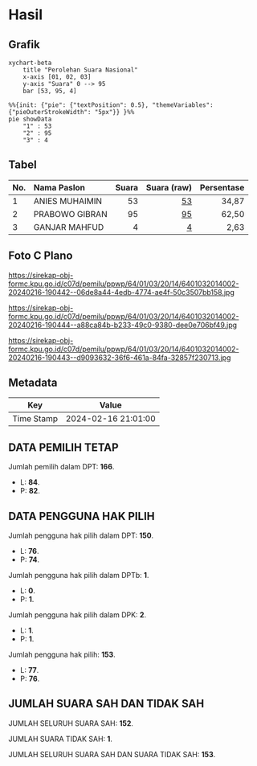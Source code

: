 # Hasil

## Grafik

```mermaid
xychart-beta
    title "Perolehan Suara Nasional"
    x-axis [01, 02, 03]
    y-axis "Suara" 0 --> 95
    bar [53, 95, 4]
```

```mermaid
%%{init: {"pie": {"textPosition": 0.5}, "themeVariables": {"pieOuterStrokeWidth": "5px"}} }%%
pie showData
    "1" : 53
    "2" : 95
    "3" : 4
```

## Tabel

| No. | Nama Paslon    | Suara | Suara (raw) | Persentase |
|:--- |:-------------- | -----:| -----------:| ----------:|
| 1   | ANIES MUHAIMIN | 53    | [53][p-1]   | 34,87      |
| 2   | PRABOWO GIBRAN | 95    | [95][p-2]   | 62,50      |
| 3   | GANJAR MAHFUD  | 4     | [4][p-3]    | 2,63       |


[p-1]: https://github.com/gigit-pemilu/pemilu-2024/blob/main/pilpres/hitung-suara/sub/64-kalimantan-timur/sub/01-paser/sub/03-paser-belengkong/sub/2014-olong-pinang/sub/002-tps/sub/paslon-1.txt
[p-2]: https://github.com/gigit-pemilu/pemilu-2024/blob/main/pilpres/hitung-suara/sub/64-kalimantan-timur/sub/01-paser/sub/03-paser-belengkong/sub/2014-olong-pinang/sub/002-tps/sub/paslon-2.txt
[p-3]: https://github.com/gigit-pemilu/pemilu-2024/blob/main/pilpres/hitung-suara/sub/64-kalimantan-timur/sub/01-paser/sub/03-paser-belengkong/sub/2014-olong-pinang/sub/002-tps/sub/paslon-3.txt

## Foto C Plano

https://sirekap-obj-formc.kpu.go.id/c07d/pemilu/ppwp/64/01/03/20/14/6401032014002-20240216-190442--06de8a44-4edb-4774-ae4f-50c3507bb158.jpg

https://sirekap-obj-formc.kpu.go.id/c07d/pemilu/ppwp/64/01/03/20/14/6401032014002-20240216-190444--a88ca84b-b233-49c0-9380-dee0e706bf49.jpg

https://sirekap-obj-formc.kpu.go.id/c07d/pemilu/ppwp/64/01/03/20/14/6401032014002-20240216-190443--d9093632-36f6-461a-84fa-32857f230713.jpg


## Metadata

| Key        | Value               |
| ---------- | ------------------- |
| Time Stamp | 2024-02-16 21:01:00 |


## DATA PEMILIH TETAP

Jumlah pemilih dalam DPT: **166**.
 * L: **84**.
 * P: **82**.

## DATA PENGGUNA HAK PILIH

Jumlah pengguna hak pilih dalam DPT: **150**.
 * L: **76**.
 * P: **74**.

Jumlah pengguna hak pilih dalam DPTb: **1**.
 * L: **0**.
 * P: **1**.

Jumlah pengguna hak pilih dalam DPK: **2**.
 * L: **1**.
 * P: **1**.

Jumlah pengguna hak pilih: **153**.
 * L: **77**.
 * P: **76**.

## JUMLAH SUARA SAH DAN TIDAK SAH

JUMLAH SELURUH SUARA SAH: **152**.

JUMLAH SUARA TIDAK SAH: **1**.

JUMLAH SELURUH SUARA SAH DAN SUARA TIDAK SAH: **153**.


